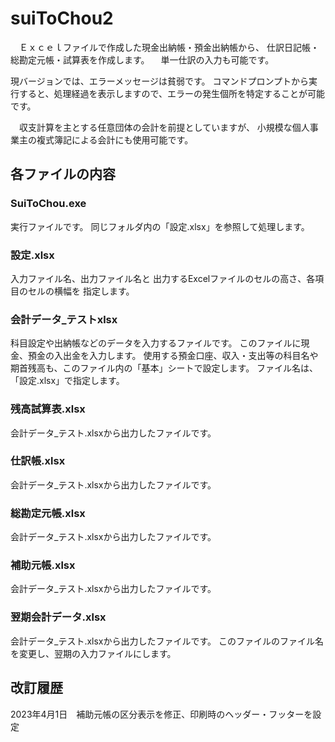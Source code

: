 # suiToChou2

　Ｅｘｃｅｌファイルで作成した現金出納帳・預金出納帳から、
仕訳日記帳・総勘定元帳・試算表を作成します。
　単一仕訳の入力も可能です。

 現バージョンでは、エラーメッセージは貧弱です。
 コマンドプロンプトから実行すると、処理経過を表示しますので、エラーの発生個所を特定することが可能です。

　収支計算を主とする任意団体の会計を前提としていますが、
小規模な個人事業主の複式簿記による会計にも使用可能です。

## 各ファイルの内容

### SuiToChou.exe
実行ファイルです。
同じフォルダ内の「設定.xlsx」を参照して処理します。

### 設定.xlsx
入力ファイル名、出力ファイル名と
出力するExcelファイルのセルの高さ、各項目のセルの横幅を
指定します。

### 会計データ_テストxlsx
科目設定や出納帳などのデータを入力するファイルです。
このファイルに現金、預金の入出金を入力します。
使用する預金口座、収入・支出等の科目名や期首残高も、このファイル内の「基本」シートで設定します。
ファイル名は、「設定.xlsx」で指定します。

### 残高試算表.xlsx
会計データ_テスト.xlsxから出力したファイルです。

### 仕訳帳.xlsx
会計データ_テスト.xlsxから出力したファイルです。

### 総勘定元帳.xlsx
会計データ_テスト.xlsxから出力したファイルです。

### 補助元帳.xlsx
会計データ_テスト.xlsxから出力したファイルです。

### 翌期会計データ.xlsx
会計データ_テスト.xlsxから出力したファイルです。
このファイルのファイル名を変更し、翌期の入力ファイルにします。

## 改訂履歴

2023年4月1日　補助元帳の区分表示を修正、印刷時のヘッダー・フッターを設定
